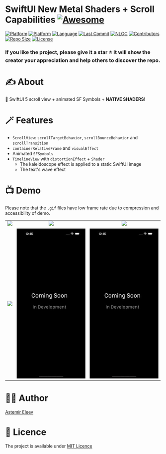 # SwiftUI New Metal Shaders + Scroll Capabilities [![Awesome](https://cdn.rawgit.com/sindresorhus/awesome/d7305f38d29fed78fa85652e3a63e154dd8e8829/media/badge.svg)](https://github.com/sindresorhus/awesome)

[![Platform](https://img.shields.io/badge/platform-iOS_17-yellow.svg)]()
[![Platform](https://img.shields.io/badge/platform-iPadOS_17-darkyellow.svg)]()
[![Language](https://img.shields.io/badge/language-Swift_5.9-orange.svg)]()
[![Last Commit](https://img.shields.io/github/last-commit/eleev/swiftui-new-metal-shaders)]()
[![NLOC](https://img.shields.io/tokei/lines/github/eleev/swiftui-new-metal-shaders)]()
[![Contributors](https://img.shields.io/github/contributors/eleev/swiftui-new-metal-shaders)]()
[![Repo Size](https://img.shields.io/github/repo-size/eleev/swiftui-new-metal-shaders)]()
[![License](https://img.shields.io/badge/license-MIT-blue.svg)]()

<!-- ![](cover.png) -->

### If you like the project, please give it a star ⭐ It will show the creator your appreciation and help others to discover the repo.

# ✍️ About
🔮 SwiftUI 5 scroll view + animated SF Symbols + **NATIVE SHADERS**!

# 🪄 Features
- `ScrollView`: `scrollTargetBehavior`, `scrollBounceBehavior` and `scrollTransition`
- `containerRelativeFrame` and `visualEffect`
- Animated `SFSymbols`
- `TimelineView` with `distortionEffect` + `Shader`
  - The kaleidoscope effect is applied to a static SwiftUI image
  - The text's wave effect

# 📺 Demo
Please note that the `.gif` files have low frame rate due to compression and accessibility of demo.

|  |  |  |
:-------------------------:|:-------------------------:|:-------------------------:
![](1.gif) | ![](2.gif) | ![](3.gif)
![](4.gif) | ![](placeholder.jpeg) | ![](placeholder.jpeg)

# 👨‍💻 Author 
[Astemir Eleev](https://github.com/eleev)

# 🔖 Licence 
The project is available under [MIT Licence](https://github.com/eleev/swiftui-new-metal-shaders/blob/master/LICENSE)
